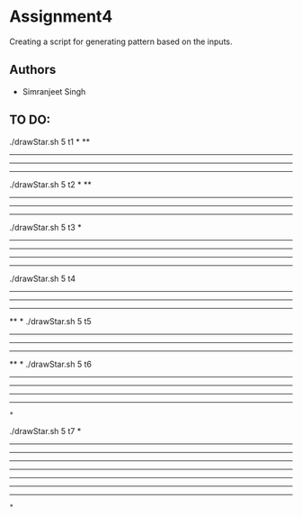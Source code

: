 # Assignment4

Creating a script for generating pattern based on the inputs.
## Authors

- Simranjeet Singh
## TO DO:

./drawStar.sh 5 t1
    *
   **
  ***
 ****
*****
./drawStar.sh 5 t2
*
**
***
****
*****
./drawStar.sh 5 t3
    *
   ***
  *****
 *******
*********
./drawStar.sh 5 t4
*****
****
***
**
*
./drawStar.sh 5 t5
*****
 ****
  ***
   **
    *
./drawStar.sh 5 t6
*********
 *******
  *****
   ***
    *
./drawStar.sh 5 t7
    *
   ***
  *****
 *******
*********
 *******
  *****
   ***
    *



